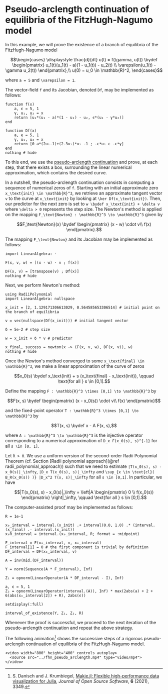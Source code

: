 # Pseudo-arclength continuation of equilibria of the FitzHugh-Nagumo model

In this example, we will prove the existence of a branch of equilibria of the FitzHugh-Nagumo model

```math
\begin{cases}
\displaystyle \frac{d}{dt} u(t) = f(\gamma, u(t)) \bydef \begin{pmatrix} u_1(t)(u_1(t) - a)(1 - u_1(t)) - u_2(t) \\ \varepsilon(u_1(t) - \gamma u_2(t)) \end{pmatrix},\\
u(0) = u_0 \in \mathbb{R}^2,
\end{cases}
```

where ``a = 5`` and ``\varepsilon = 1``.

The vector-field ``f`` and its Jacobian, denoted ``Df``, may be implemented as follows:

```@example fhn_pseudo_arclength
function f(x)
    a, ϵ = 5, 1
    γ, u₁, u₂ = x
    return [u₁*(u₁ - a)*(1 - u₁) - u₂, ϵ*(u₁ - γ*u₂)]
end

function Df(x)
    a, ϵ = 5, 1
    γ, u₁, u₂ = x
    return [0 a*(2u₁-1)+(2-3u₁)*u₁ -1 ; -ϵ*u₂ ϵ -ϵ*γ]
end
nothing # hide
```

To this end, we use the [pseudo-arclength continuation](https://en.wikipedia.org/wiki/Numerical_continuation#Pseudo-arclength_continuation) and prove, at each step, that there exists a box, surrounding the linear numerical approximation, which contains the desired curve.

In a nutshell, the pseudo-arclength continuation consists in computing a sequence of numerical zeros of ``f``. Starting with an initial approximate zero ``x_\text{init} \in \mathbb{R}^3``, we retrieve an approximate tangent vector ``v`` to the curve at ``x_\text{init}`` by looking at ``\ker Df(x_\text{init})``. Then, our predictor for the next zero is set to ``w \bydef x_\text{init} + \delta v`` where ``\delta > 0`` represents the step size. The Newton's method is applied on the mapping ``F_\text{Newton} : \mathbb{R}^3 \to \mathbb{R}^3`` given by

```math
F_\text{Newton}(x) \bydef
\begin{pmatrix}
(x - w) \cdot v\\
f(x)
\end{pmatrix}.
```

The mapping ``F_\text{Newton}`` and its Jacobian may be implemented as follows:

```@example fhn_pseudo_arclength
import LinearAlgebra: ⋅

F(x, v, w) = [(x - w) ⋅ v ; f(x)]

DF(x, v) = [transpose(v) ; Df(x)]
nothing # hide
```

Next, we perform Newton's method:

```@example fhn_pseudo_arclength
using RadiiPolynomial
import LinearAlgebra: nullspace

x_init = [2, 1.129171306613029, 0.564585653306514] # initial point on the branch of equilibria

v = vec(nullspace(Df(x_init))) # initial tangent vector

δ = 5e-2 # step size

w = x_init + δ * v # predictor

x_final, success = newton(x -> (F(x, v, w), DF(x, v)), w)
nothing # hide
```

Once the Newton's method converged to some ``x_\text{final} \in \mathbb{R}^3``, we make a linear approximation of the curve of zeros

```math
x_0(s) \bydef x_\text{init} + s (x_\text{final} - x_\text{init}), \qquad \text{for all } s \in [0,1].
```

Define the mapping ``F : \mathbb{R}^3 \times [0,1] \to \mathbb{R}^3`` by

```math
F(x, s) \bydef
\begin{pmatrix}
(x - x_0(s)) \cdot v\\
f(x)
\end{pmatrix}
```

and the fixed-point operator ``T : \mathbb{R}^3 \times [0,1] \to \mathbb{R}^3`` by

```math
T(x, s) \bydef x - A F(x, s),
```

where ``A : \mathbb{R}^3 \to \mathbb{R}^3`` is the injective operator corresponding to a numerical approximation of ``D_x F(x_0(s), s)^{-1}`` for all ``s \in [0, 1]``.

Let ``R > 0``. We use a uniform version of the second-order Radii Polynomial Theorem (cf. Section [Radii polynomial approach](@ref radii_polynomial_approach)) such that we need to estimate ``|T(x_0(s), s) - x_0(s)|_\infty``, ``|D_x T(x_0(s), s)|_\infty`` and ``\sup_{x \in \text{cl}( B_R(x_0(s)) )} |D_x^2 T(x, s)|_\infty`` for all ``s \in [0,1]``. In particular, we have

```math
|T(x_0(s), s) - x_0(s)|_\infty = \left|A \begin{pmatrix} 0 \\ f(x_0(s)) \end{pmatrix} \right|_\infty, \qquad \text{for all } s \in [0,1].
```

The computer-assisted proof may be implemented as follows:

```@example fhn_pseudo_arclength
R = 1e-1

x₀_interval = interval.(x_init) .+ interval(0.0, 1.0) .* (interval.(x_final) .- interval.(x_init))
x₀R_interval = interval.(x₀_interval, R; format = :midpoint)

F_interval = F(x₀_interval, v, x₀_interval)
F_interval[1] = 0 # the first component is trivial by definition
DF_interval = DF(x₀_interval, v)

A = inv(mid.(DF_interval))

Y = norm(Sequence(A * F_interval), Inf)

Z₁ = opnorm(LinearOperator(A * DF_interval - I), Inf)

a, ϵ = 5, 1
Z₂ = opnorm(LinearOperator(interval.(A)), Inf) * max(2abs(a) + 2 + 6(abs(x₀_interval[2]) + R), 2abs(ϵ))

setdisplay(:full)

interval_of_existence(Y, Z₁, Z₂, R)
```

Whenever the proof is successful, we proceed to the next iteration of the pseudo-arclength continuation and repeat the above strategy.

The following animation[^1] shows the successive steps of a rigorous pseudo-arclength continuation of equilibria of the FitzHugh-Nagumo model.

[^1]: S. Danisch and J. Krumbiegel, [Makie.jl: Flexible high-performance data visualization for Julia](https://doi.org/10.21105/joss.03349), *Journal of Open Source Software*, **6** (2021), 3349.

```@raw html
<video width="800" height="400" controls autoplay>
  <source src="../fhn_pseudo_arclength.mp4" type="video/mp4">
</video>
```

